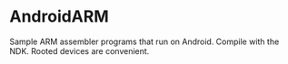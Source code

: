 # AndroidARM
Sample ARM assembler programs that run on Android.  Compile with the NDK.  Rooted devices are convenient.
